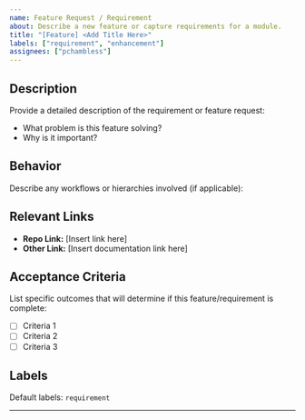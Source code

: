 ```yaml
---
name: Feature Request / Requirement
about: Describe a new feature or capture requirements for a module.
title: "[Feature] <Add Title Here>"
labels: ["requirement", "enhancement"]
assignees: ["pchambless"]
---
```


## Description
Provide a detailed description of the requirement or feature request:
- What problem is this feature solving?
- Why is it important?

## Behavior
Describe any workflows or hierarchies involved (if applicable):

## Relevant Links
- **Repo Link:** [Insert link here]
- **Other Link:** [Insert documentation link here]

## Acceptance Criteria
List specific outcomes that will determine if this feature/requirement is complete:
- [ ] Criteria 1
- [ ] Criteria 2
- [ ] Criteria 3

## Labels
Default labels: `requirement`

---
